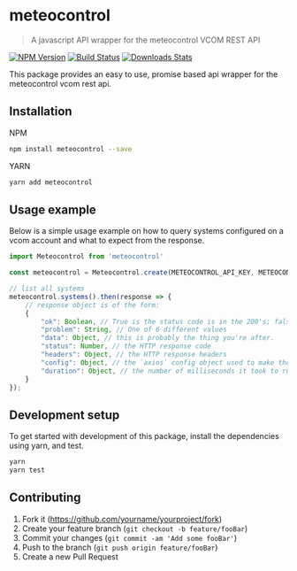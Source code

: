 # meteocontrol
> A javascript API wrapper for the meteocontrol VCOM REST API

[![NPM Version][npm-image]][npm-url]
[![Build Status][travis-image]][travis-url]
[![Downloads Stats][npm-downloads]][npm-url]

This package provides an easy to use, promise based api wrapper for the meteocontrol vcom rest api.

## Installation

NPM
```sh
npm install meteocontrol --save
```

YARN
```sh
yarn add meteocontrol
```

## Usage example

Below is a simple usage example on how to query systems configured on a vcom account and what to expect from the response.

```js
import Meteocontrol from 'meteocontrol'

const meteocontrol = Meteocontrol.create(METEOCONTROL_API_KEY, METEOCONTROL_AUTH_KEY);

// list all systems
meteocontrol.systems().then(response => {
    // response object is of the form:
    {
        "ok": Boolean, // True is the status code is in the 200's; false otherwise.
        "problem": String, // One of 6 different values
        "data": Object, // this is probably the thing you're after.
        "status": Number, // the HTTP response code
        "headers": Object, // the HTTP response headers
        "config": Object, // the `axios` config object used to make the request
        "duration": Object, // the number of milliseconds it took to run this request
    }
});
```

## Development setup

To get started with development of this package, install the dependencies using yarn, and test.

```sh
yarn
yarn test
```

## Contributing

1. Fork it (<https://github.com/yourname/yourproject/fork>)
2. Create your feature branch (`git checkout -b feature/fooBar`)
3. Commit your changes (`git commit -am 'Add some fooBar'`)
4. Push to the branch (`git push origin feature/fooBar`)
5. Create a new Pull Request

<!-- Markdown link & img dfn's -->
[npm-image]: https://img.shields.io/npm/v/meteocontrol.svg?style=flat-square
[npm-url]: https://npmjs.org/package/meteocontrol
[npm-downloads]: https://img.shields.io/npm/dm/meteocontrol.svg?style=flat-square
[travis-image]: https://img.shields.io/travis/sovtech/meteocontrol/master.svg?style=flat-square
[travis-url]: https://travis-ci.org/sovtech/meteocontrol
